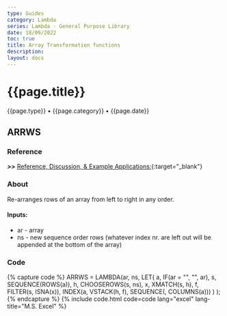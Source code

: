 ```yaml
---
type: Guides
category: Lambda
series: Lambda - General Purpose Library
date: 18/09/2022
toc: true
title: Array Transformation functions
description: 
layout: docs
---
```


# {{page.title}}
<time class="metadata" style="text-alstyleign:left"> {{page.type}} • {{page.category}} • {{page.date}}</time>

## ARRWS

### Reference

***>>*** [Reference, Discussion, & Example Applications:](https://www.mrexcel.com/board/threads/arrange.1169370/#post-5956130){:target="_blank"}

### About

Re-arranges rows of an array from left to right in any order.

#### Inputs:

   - ar - array
   - ns - new sequence order rows (whatever index nr. are left out will be appended at the bottom of the array)

### Code

{% capture code %}
ARRWS = LAMBDA(ar, ns,
    LET(
        a, IF(ar = "", "", ar),
        s, SEQUENCE(ROWS(a)),
        h, CHOOSEROWS(s, ns),
        x, XMATCH(s, h),
        f, FILTER(s, ISNA(x)),
        INDEX(a, VSTACK(h, f), SEQUENCE(, COLUMNS(a)))
    )
);
{% endcapture %}
{% include code.html code=code lang="excel" lang-title="M.S. Excel" %}